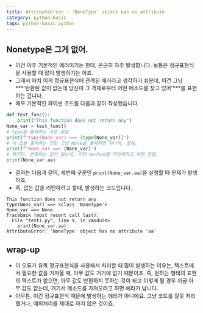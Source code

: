 ```yaml
---
title: AttributeError - 'NoneType' object has no attribute
category: python-basic
tags: python-basic python 
---
```


## Nonetype은 그게 없어. 

- 이건 아주 기본적인 에러이기는 한데, 은근히 자주 발생합니다. 보통은 정규표현식을 사용할 때 많이 발생하기는 하죠. 
- 그래서 마치 이게 정규표현식에 관계된 에러라고 생각하기 쉬운데, 이건 그냥 ***'반환된 값이 없는데 당신이 그 객체로부터 어떤 메소드를 찾고 있어'***를 표현하는 겁니다.
- 매우 기본적인 파이썬 코드를 다음과 같이 작성했습니다.

```python
def test_func():
    print("This function does not return any")
None_var = test_func()
# type을 출력하는 것은 잘됨.
print(f"type(None_var) ==> {type(None_var)}")
# 이 값을 출력하는 것도 그냥 None을 출력하면 되니까, 잘됨.
print(f"None_var ==> {None_var}")
# 하지만, 반환되는 값이 없는데, 어떤 method를 리턴하려고 하면 안됨.
print(None_var.aa)
```

- 결과는 다음과 같이, 세번째 구문인 `print(None_var.aa)`을 실행할 때 문제가 발생하죠.
- 즉, 없는 값을 리턴하려고 할때, 발생하는 코드입니다.

```
This function does not return any
type(None_var) ==> <class 'NoneType'>
None_var ==> None
Traceback (most recent call last):
  File "test1.py", line 9, in <module>
    print(None_var.aa)
AttributeError: 'NoneType' object has no attribute 'aa'
```

## wrap-up

- 이 오류가 유독 정규표현식을 사용해서 처리할 때 많이 발생하는 이유는, 텍스트에서 필요한 값을 가져올 때, 아무 값도 거기에 없기 때문이죠. 즉, 원하는 형태의 표현의 텍스트가 없으면, 아무 값도 반환하지 못하는 것이 되고 이렇게 될 경우 지금 아무 값도 없는데, 거기서 메소드를 가져오려고 하면 에러가 납니다. 
- 아무튼, 이건 정규표현식 때문에 발생하는 에러가 아니에요. 그냥 코드를 잘못 처리했거나, 예외처리를 제대로 하지 않은 것이죠.